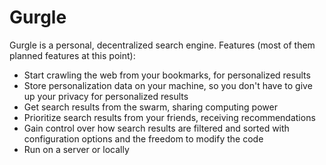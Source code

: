 # Gurgle

Gurgle is a personal, decentralized search engine. Features (most of them planned features at this point):

* Start crawling the web from your bookmarks, for personalized results
* Store personalization data on your machine, so you don't have to give up your privacy for personalized results
* Get search results from the swarm, sharing computing power
* Prioritize search results from your friends, receiving recommendations
* Gain control over how search results are filtered and sorted with configuration options and the freedom to modify the code
* Run on a server or locally
